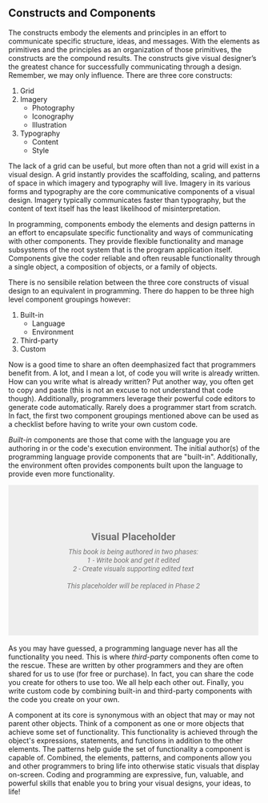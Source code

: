 ## Constructs and Components

The constructs embody the elements and principles in an effort to communicate specific structure, ideas, and messages. With the elements as primitives and the principles as an organization of those primitives, the constructs are the compound results. The constructs give visual designer’s the greatest chance for successfully communicating through a design. Remember, we may only influence. There are three core constructs:

1. Grid
2. Imagery
    - Photography
    - Iconography
    - Illustration
3. Typography
    - Content
    - Style

The lack of a grid can be useful, but more often than not a grid will exist in a visual design. A grid instantly provides the scaffolding, scaling, and patterns of space in which imagery and typography will live. Imagery in its various forms and typography are the core communicative components of a visual design. Imagery typically communicates faster than typography, but the content of text itself has the least likelihood of misinterpretation.

In programming, components embody the elements and design patterns in an effort to encapsulate specific functionality and ways of communicating with other components. They provide flexible functionality and manage subsystems of the root system that is the program application itself. Components give the coder reliable and often reusable functionality through a single object, a composition of objects, or a family of objects.

There is no sensibile relation between the three core constructs of visual design to an equivalent in programming. There do happen to be three high level component groupings however:

1. Built-in
    - Language
    - Environment
2. Third-party
3. Custom

Now is a good time to share an often deemphasized fact that programmers benefit from. A lot, and I mean a lot, of code you will write is already written. How can you write what is already written? Put another way, you often get to copy and paste (this is not an excuse to not understand that code though). Additionally, programmers leverage their powerful code editors to generate code automatically. Rarely does a programmer start from scratch. In fact, the first two component groupings mentioned above can be used as a checklist before having to write your own custom code.

*Built-in* components are those that come with the language you are authoring in or the code's execution environment. The initial author(s) of the programming language provide components that are "built-in". Additionally, the environment often provides components built upon the language to provide even more functionality.

![TODO - JS and Browser, C# and Unity Engine](../assets/img/visual-todo-placeholder.jpg?v1.11 "TODO - JS and Browser, C# and Unity Engine")

As you may have guessed, a programming language never has all the functionality you need. This is where *third-party* components often come to the rescue. These are written by other programmers and they are often shared for us to use (for free or purchase). In fact, you can share the code you create for others to use too. We all help each other out. Finally, you write custom code by combining built-in and third-party components with the code you create on your own.

A component at its core is synonymous with an object that may or may not parent other objects. Think of a component as one or more objects that achieve some set of functionality. This functionality is achieved through the object's expressions, statements, and functions in addition to the other elements. The patterns help guide the set of functionality a component is capable of. Combined, the elements, patterns, and components allow you and other programmers to bring life into otherwise static visuals that display on-screen. Coding and programming are expressive, fun, valuable, and powerful skills that enable you to bring your visual designs, your ideas, to life!
